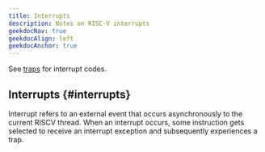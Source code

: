```yaml
---
title: Interrupts
description: Notes on RISC-V interrupts
geekdocNav: true
geekdocAlign: left
geekdocAnchor: true
---
```


See [traps](/riscv/traps) for interrupt codes.

## Interrupts {#interrupts}

Interrupt refers to an external event that occurs asynchronously to the current
RISCV thread. When an interrupt occurs, some instruction gets selected to
receive an interrupt exception and subsequently experiences a trap.
